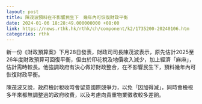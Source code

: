 ```yaml
---
layout: post
title: 陳茂波預料在不影響民生下　幾年內可恢復財政平衡
date: 2024-01-06 18:28:49.000000000 +08:00
link: https://news.rthk.hk/rthk/ch/component/k2/1735200-20240106.htm
categories: rthk
---
```


新一份《財政預算案》下月28日發表，財政司司長陳茂波表示，原先估計2025至26年度財政預算可回復平衡，但由於印花稅及地價收入減少，加上經濟「麻麻」，估計需時較長。他強調政府有決心做好財政整合，在不影響民生下，預料幾年內可恢復財政平衡。

陳茂波又說，政府檢討稅收時會留意國際競爭力，以免「因加得減」，同時會檢視多年來都無調整過的政府收費，以及考慮向貴重物業徵收較多差餉。
